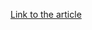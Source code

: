 [Link to the article](https://cybersecuritynews.com/hackers-leveraging-google-docs-weebly-services/)

